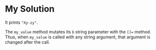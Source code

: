 # My Solution

It prints `"Xy-zy"`.

The `my_value` method mutates its `b` string parameter with the `[]=` method. Thus, when `my_value` is called with any string argument, that argument is changed after the call.
